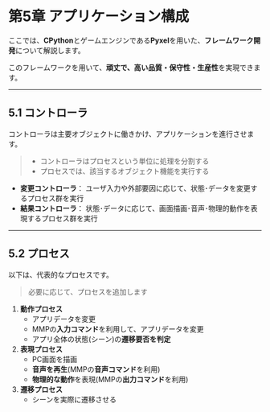 # 第5章 アプリケーション構成
ここでは、**CPython**とゲームエンジンである**Pyxel**を用いた、**フレームワーク開発**について解説します。

このフレームワークを用いて、**頑丈で、高い品質・保守性・生産性**を実現できます。

---
## 5.1 コントローラ
コントローラは主要オブジェクトに働きかけ、アプリケーションを進行させます。
> - コントローラはプロセスという単位に処理を分割する
> - プロセスでは、該当するオブジェクト機能を実行する

- **変更コントローラ**：
ユーザ入力や外部要因に応じて、状態･データを変更するプロセス群を実行
- **結果コントローラ**：
状態･データに応じて、画面描画･音声･物理的動作を表現するプロセス群を実行

---
## 5.2 プロセス
以下は、代表的なプロセスです。
> 必要に応じて、プロセスを追加します
1. **動作プロセス**  
   - アプリデータを変更
   - MMPの**入力コマンド**を利用して、アプリデータを変更
   - アプリ全体の状態(シーン)の**遷移要否を判定**
2. **表現プロセス**  
   - PC画面を描画
   - **音声を再生**(MMPの**音声コマンド**を利用)
   - **物理的な動作**を表現(MMPの**出力コマンド**を利用)
3. **遷移プロセス**  
   - シーンを実際に遷移させる
